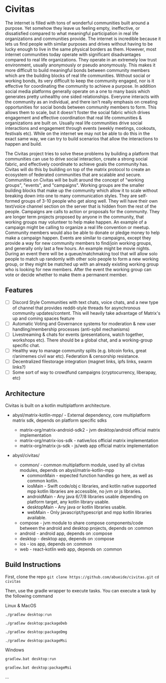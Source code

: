 # Civitas

The internet is filled with tons of wonderful communities built around a purpose. Yet somehow they leave us feeling empty,
ineffective, or dissatisfied compared to what meaningful participation in real life organizations and communities provide.
The internet is incredible because it lets us find people with similar purposes and drives without having to be lucky enough
to live in the same physical borders as them. However, most internet communities today operate with significant disadvantages
compared to real life organizations. They operate in an extremely low trust environment, usually anonymously or pseudo anonymously.
This makes it more difficult to build meaningful bonds between community members which are the building blocks of real life
communities. Without social or working bonds, its very difficult to keep the community engaged, nor is it effective for
coordinating the community to achieve a purpose. In addition social media platforms generally operate on a one to many basis
which generates pretty unhealthy one sided relationships. Everyone interacts with the community as an individual, and there
isn't really emphasis on creating opportunities for social bonds between community members to form. This allows them to scale,
but it doesn't foster the social fabric which drives engagement and effective coordination that real life communities & 
organizations are built on. Usually real life communities drive social interactions and engagement through events (weekly
meetings, cookouts, festivals etc). While on the internet we may not be able to do this in the exact same way, we can try
to build scenarios that allow the interactions to happen and build.

The Civitas project tries to solve these problems by building a platform that communities can use to drive social interaction,
create a strong social fabric, and effectively coordinate to achieve goals the community has. Civitas will do this by building
on top of the matrix protocol to create an ecosystem of federated communities that are scalable and secure. Communities
on Civitas will be built around the concept of "working groups", "events", and "campaigns". Working groups are the smaller
building blocks that make up the community which allow it to scale without breaking down into one to many communication
styles. They are self-formed groups of 3-10 people who get along well. They will have their own text/voice channel section
on the server that is hidden from the rest of the people. Campaigns are calls to action or proposals for the community.
They are longer term projects proposed by anyone in the community, that working groups may volunteer to help make happen.
An example of a campaign might be calling to organize a real life convention or meetup. Community members would also be
able to donate or pledge money to help make a campaign happen. Events are similar to campaigns, except they provide a 
way for new community members to find/join working groups, and generally only last a few hours. An example might be movie
nights. During an event there will be a queue/matchmaking tool that will allow solo people to match up randomly with other
solo people to form a new working group, or they might be matched up with an already existing working group who is looking
for new members. After the event the working group can vote or decide whether to make them a permanent member.

## Features

- [ ] Discord Style Communities with text chats, voice chats, and a new type of channel that provides reddit-style threads for asynchronous community updates/content. This will heavily take advantage of Matrix's up and coming spaces feature
- [ ] Automatic Voting and Governance systems for moderation & new user handling/membership processes (anti-sybil mechanisms)
- [ ] Livestreaming & chats for events (presentations, watch together, workshops etc). There should be a global chat, and a working-group specific chat.
- [ ] Healthy way to manage community splits (e.g. bitcoin forks, great r/animemes civil war etc). Federation & censorship resistance.
- [ ] Decentralized filestorage integration (magnet links, ipfs links, swarm links?)
- [ ] Some sort of way to crowdfund campaigns (cryptocurrency, liberapay, etc)

## Architecture

Civitas is built on a kotlin multiplatform architecture.


- abysl/matrix-kotlin-mpp/ - External dependency, core multiplatform matrix sdk, depends on platform specific sdks
  - matrix-org/matrix-android-sdk2 - jvm desktop/android official matrix implementation
  - matrix-org/matrix-ios-sdk - native/ios official matrix implementation
  - matrix-org/matrix-js-sdk  - js/web app official matrix implementation

- abysl/civitas/
    - common/ - common multiplatform module, used by all civitas modules, depends on abysl/matrix-kotlin-mpp
        - commonMain     - expected function handles go here, as well as common kotlin.
        - iosMain        - Swift code/obj c libraries, and kotlin native supported mpp kotlin libraries are accessible, no jvm or js libraries.
        - androidMain    - Any java 6/7/8 libraries usable depending on platform target, any kotlin library usable.
        - desktopMain    - Any java or kotlin libraries usable.
        - webMain        - Only javascript/typescript and mpp kotlin libraries available.
    - compose - jvm module to share compose components/code between the android and desktop projects, depends on :common
    - android - android app, depends on :compose
    - desktop - desktop app, depends on :compose
    - ios - ios app, depends on :common
    - web - react-kotlin web app, depends on :common
    

## Build Instructions

First, clone the repo
`git clone https://github.com/abueide/civitas.git`
`cd civitas`

Then, use the gradle wrapper to execute tasks. You can execute a task by the following command

Linux & MacOS

`./gradlew desktop:run`

`./gradlew desktop:packageDeb`

`./gradlew desktop:packageDmg`

`./gradlew desktop:packageMsi`


Windows

`gradlew.bat desktop:run`

`gradlew.bat desktop:packageMsi`

...

